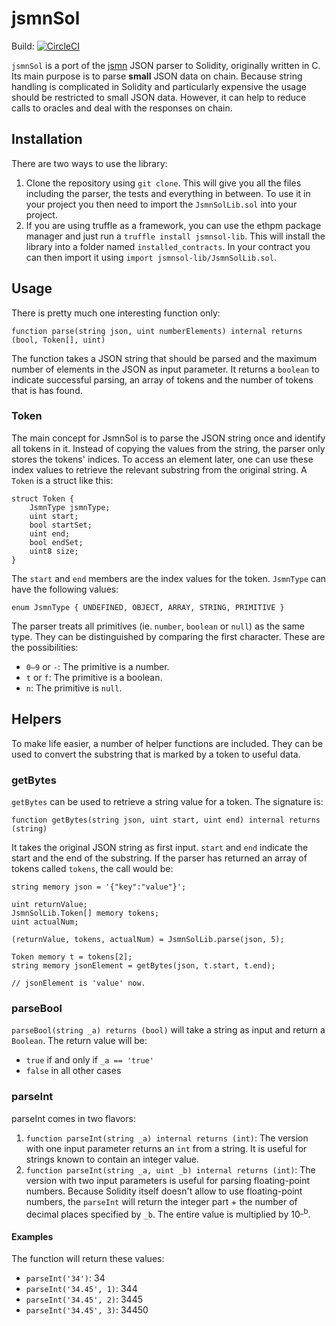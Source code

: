 # jsmnSol
Build: [![CircleCI](https://circleci.com/gh/chrisdotn/jsmnSol/tree/master.svg?style=svg)](https://circleci.com/gh/chrisdotn/jsmnSol/tree/master)

`jsmnSol` is a port of the [jsmn](https://github.com/zserge/jsmn) JSON parser to Solidity, originally written in C. Its main purpose is to parse **small** JSON data on chain. Because string handling is complicated in Solidity and particularly expensive the usage should be restricted to small JSON data. However, it can help to reduce calls to oracles and deal with the responses on chain.

## Installation
There are two ways to use the library:
 1. Clone the repository using `git clone`. This will give you all the files including the parser, the tests and everything in between. To use it in your project you then need to import the `JsmnSolLib.sol` into your project.
 2. If you are using truffle as a framework, you can use the ethpm package manager and just run a `truffle install jsmnsol-lib`. This will install the library into a folder named `installed_contracts`. In your contract you can then import it using `import jsmnsol-lib/JsmnSolLib.sol`.


## Usage
There is pretty much one interesting function only:
```
function parse(string json, uint numberElements) internal returns (bool, Token[], uint)
```
The function takes a JSON string that should be parsed and the maximum number of elements in the JSON as input parameter. It returns a `boolean` to indicate successful parsing, an array of tokens and the number of tokens that is has found.

### Token
The main concept for JsmnSol is to parse the JSON string once and identify all tokens in it. Instead of copying the values from the string, the parser only stores the tokens' indices. To access an element later, one can use these index values to retrieve the relevant substring from the original string. A `Token` is a struct like this:
```
struct Token {
    JsmnType jsmnType;
    uint start;
    bool startSet;
    uint end;
    bool endSet;
    uint8 size;
}
```
The `start` and `end` members are the index values for the token. `JsmnType` can have the following values:
```
enum JsmnType { UNDEFINED, OBJECT, ARRAY, STRING, PRIMITIVE }
```
The parser treats all primitives (ie. `number`, `boolean` or `null`) as the same type. They can be distinguished by comparing the first character. These are the possibilities:
 - `0–9` or `-`: The primitive is a number.
 - `t` or `f`: The primitive is a boolean.
 - `n`: The primitive is `null`.

## Helpers
To make life easier, a number of helper functions are included. They can be used to convert the substring that is marked by a token to useful data.

### getBytes
`getBytes` can be used to retrieve a string value for a token. The signature is:
```
function getBytes(string json, uint start, uint end) internal returns (string)
```
It takes the original JSON string as first input. `start` and `end` indicate the start and the end of the substring. If the parser has returned an array of tokens called `tokens`, the call would be:
```
string memory json = '{"key":"value"}';

uint returnValue;
JsmnSolLib.Token[] memory tokens;
uint actualNum;

(returnValue, tokens, actualNum) = JsmnSolLib.parse(json, 5);

Token memory t = tokens[2];
string memory jsonElement = getBytes(json, t.start, t.end);

// jsonElement is 'value' now.
```

### parseBool
`parseBool(string _a) returns (bool)` will take a string as input and return a `Boolean`. The return value will be:
- `true` if and only if `_a == 'true'`
- `false` in all other cases

### parseInt
parseInt comes in two flavors:
1. `function parseInt(string _a) internal returns (int)`: The version with one input parameter returns an `int` from a string. It is useful for strings known to contain an integer value.
2. `function parseInt(string _a, uint _b) internal returns (int)`: The version with two input parameters is useful for parsing floating-point numbers. Because Solidity itself doesn't allow to use floating-point numbers, the `parseInt` will return the integer part + the number of decimal places specified by `_b`. The entire value is multiplied by 10<sup>\_b</sup>.

#### Examples
The function will return these values:
- `parseInt('34')`: 34
- `parseInt('34.45', 1)`: 344
- `parseInt('34.45', 2)`: 3445
- `parseInt('34.45', 3)`: 34450
